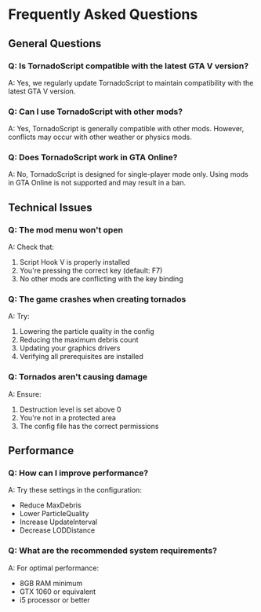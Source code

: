 # Frequently Asked Questions

## General Questions

### Q: Is TornadoScript compatible with the latest GTA V version?
A: Yes, we regularly update TornadoScript to maintain compatibility with the latest GTA V version.

### Q: Can I use TornadoScript with other mods?
A: Yes, TornadoScript is generally compatible with other mods. However, conflicts may occur with other weather or physics mods.

### Q: Does TornadoScript work in GTA Online?
A: No, TornadoScript is designed for single-player mode only. Using mods in GTA Online is not supported and may result in a ban.

## Technical Issues

### Q: The mod menu won't open
A: Check that:
1. Script Hook V is properly installed
2. You're pressing the correct key (default: F7)
3. No other mods are conflicting with the key binding

### Q: The game crashes when creating tornados
A: Try:
1. Lowering the particle quality in the config
2. Reducing the maximum debris count
3. Updating your graphics drivers
4. Verifying all prerequisites are installed

### Q: Tornados aren't causing damage
A: Ensure:
1. Destruction level is set above 0
2. You're not in a protected area
3. The config file has the correct permissions

## Performance

### Q: How can I improve performance?
A: Try these settings in the configuration:
- Reduce MaxDebris
- Lower ParticleQuality
- Increase UpdateInterval
- Decrease LODDistance

### Q: What are the recommended system requirements?
A: For optimal performance:
- 8GB RAM minimum
- GTX 1060 or equivalent
- i5 processor or better
